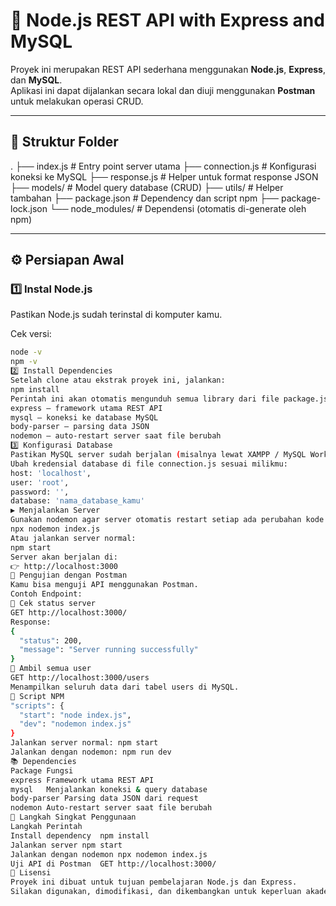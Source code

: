 # 🚀 Node.js REST API with Express and MySQL

Proyek ini merupakan REST API sederhana menggunakan **Node.js**, **Express**, dan **MySQL**.  
Aplikasi ini dapat dijalankan secara lokal dan diuji menggunakan **Postman** untuk melakukan operasi CRUD.

---

## 📁 Struktur Folder

.
├── index.js # Entry point server utama
├── connection.js # Konfigurasi koneksi ke MySQL
├── response.js # Helper untuk format response JSON
├── models/ # Model query database (CRUD)
├── utils/ # Helper tambahan
├── package.json # Dependency dan script npm
├── package-lock.json
└── node_modules/ # Dependensi (otomatis di-generate oleh npm)

---

## ⚙️ Persiapan Awal

### 1️⃣ Instal Node.js
Pastikan Node.js sudah terinstal di komputer kamu.

Cek versi:
```bash
node -v
npm -v
2️⃣ Install Dependencies
Setelah clone atau ekstrak proyek ini, jalankan:
npm install
Perintah ini akan otomatis mengunduh semua library dari file package.json, termasuk:
express – framework utama REST API
mysql – koneksi ke database MySQL
body-parser – parsing data JSON
nodemon – auto-restart server saat file berubah
3️⃣ Konfigurasi Database
Pastikan MySQL server sudah berjalan (misalnya lewat XAMPP / MySQL Workbench).
Ubah kredensial database di file connection.js sesuai milikmu:
host: 'localhost',
user: 'root',
password: '',
database: 'nama_database_kamu'
▶️ Menjalankan Server
Gunakan nodemon agar server otomatis restart setiap ada perubahan kode:
npx nodemon index.js
Atau jalankan server normal:
npm start
Server akan berjalan di:
👉 http://localhost:3000
🧪 Pengujian dengan Postman
Kamu bisa menguji API menggunakan Postman.
Contoh Endpoint:
🔹 Cek status server
GET http://localhost:3000/
Response:
{
  "status": 200,
  "message": "Server running successfully"
}
🔹 Ambil semua user
GET http://localhost:3000/users
Menampilkan seluruh data dari tabel users di MySQL.
📜 Script NPM
"scripts": {
  "start": "node index.js",
  "dev": "nodemon index.js"
}
Jalankan server normal: npm start
Jalankan dengan nodemon: npm run dev
📚 Dependencies
Package	Fungsi
express	Framework utama REST API
mysql	Menjalankan koneksi & query database
body-parser	Parsing data JSON dari request
nodemon	Auto-restart server saat file berubah
🧭 Langkah Singkat Penggunaan
Langkah	Perintah
Install dependency	npm install
Jalankan server	npm start
Jalankan dengan nodemon	npx nodemon index.js
Uji API di Postman	GET http://localhost:3000/
🪪 Lisensi
Proyek ini dibuat untuk tujuan pembelajaran Node.js dan Express.
Silakan digunakan, dimodifikasi, dan dikembangkan untuk keperluan akademik atau latihan pribadi.
